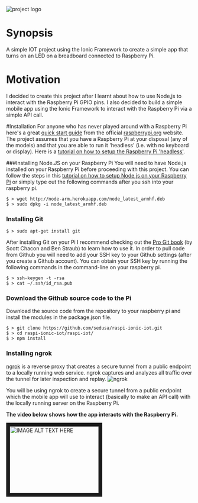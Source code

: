 ![project logo](http://res.cloudinary.com/drsedusa/image/upload/v1441593295/raspi-ionic-logo_me1nju.png)

# Synopsis
A simple IOT project using the Ionic Framework to create a simple app that turns on an LED on a breadboard connected to Raspberry Pi.

# Motivation
I decided to create this project after I learnt about how to use Node,js to interact with the Raspberry Pi GPIO pins.  I also decided to build a simple mobile app using the Ionic Framework to interact with the Raspberry Pi via a simple API call.

#Installation
For anyone who has never played around with a Raspberry Pi here's a great <a href="https://www.raspberrypi.org/wp-content/uploads/2012/04/quick-start-guide-v2_1.pdf" target="_blank">quick start guide</a> from the official <a href="https://www.raspberrypi.org/" target="_blank">raspberrypi.org</a> website.
The project assumes that you have a Raspberry Pi at your disposal (any of the models) and that you are able to run it 'headless' (i.e. with no keyboard or display).  Here is a <a href="https://www.raspberrypi.org/forums/viewtopic.php?f=91&t=74176" target="_blank">tutorial on how to setup the Raspberry Pi 'headless'</a>.

###Installing Node.JS on your Raspberry Pi
You will need to have Node.js installed on your Raspberry Pi before proceeding with this project.  You can follow the steps in this <a href="http://weworkweplay.com/play/raspberry-pi-nodejs/" target="_blank">tutorial on how to setup Node.js on your Raspberry Pi</a> or simply type out the following commands after you ssh into your raspberry pi.
```
$ > wget http://node-arm.herokuapp.com/node_latest_armhf.deb
$ > sudo dpkg -i node_latest_armhf.deb
```

### Installing Git
```
$ > sudo apt-get install git
```
After installing Git on your Pi I recommend checking out the <a href="http://git-scm.com/book/en/v2" target="_blank">Pro Git book</a> (by Scott Chacon and Ben Straub) to learn how to use it.
In order to pull code from Github you will need to add your SSH key to your Github settings (after you create a Github account).  You can obtain your SSH key by running the following commands in the command-line on your raspberry pi.
```
$ > ssh-keygen -t -rsa  
$ > cat ~/.ssh/id_rsa.pub
```

### Download the Github source code to the Pi
Download the source code from the repository to your raspberry pi and install the modules in the package.json file.
```
$ > git clone https://github.com/sedusa/raspi-ionic-iot.git
$ > cd raspi-ionic-iot/raspi-iot/
$ > npm install 
```

### Installing ngrok
<a href="https://ngrok.com/" traget="_blank">ngrok</a> is a reverse proxy that creates a secure tunnel from a public endpoint to a locally running web service. ngrok captures and analyzes all traffic over the tunnel for later inspection and replay.
![ngrok](http://res.cloudinary.com/drsedusa/image/upload/v1441640018/ngrok_tdkroh.png)

You will be using ngrok to create a secure tunnel from a public endpoint which the mobile app will use to interact (basically to make an API call) with the locally running server on the Raspberry Pi.



**The video below shows how the app interacts with the Raspberry Pi.**

<a href="http://www.youtube.com/watch?feature=player_embedded&v=9yw8BysEuNY
" target="_blank"><img src="http://img.youtube.com/vi/9yw8BysEuNY/0.jpg" 
alt="IMAGE ALT TEXT HERE" width="240" height="180" border="10" /></a>


